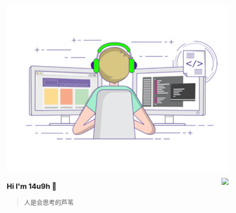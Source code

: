 <p align="center">
  <img align="center" src="https://raw.githubusercontent.com/14u9h/14u9h/main/developer.gif"/>
</p>

<img align="right" src="https://github-readme-stats.vercel.app/api?username=14u9h&show_icons=true&icon_color=805AD5&text_color=718096&bg_color=ffffff&hide_title=true" />



### Hi I'm 14u9h 👋

> 人是会思考的芦苇


<!--
**14u9h/14u9h** is a ✨ _special_ ✨ repository because its `README.md` (this file) appears on your GitHub profile.

Here are some ideas to get you started:

- 🔭 I’m currently working on ...
- 🌱 I’m currently learning ...
- 👯 I’m looking to collaborate on ...
- 🤔 I’m looking for help with ...
- 💬 Ask me about ...
- 📫 How to reach me: ...
- 😄 Pronouns: ...
- ⚡ Fun fact: ...
-->
